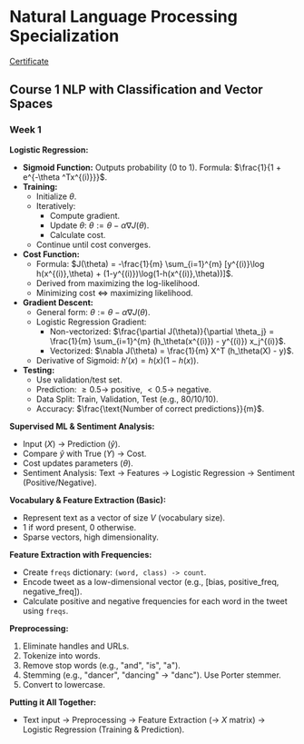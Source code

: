 
# Natural Language Processing Specialization


[Certificate](https://www.coursera.org/account/accomplishments/specialization/certificate/ECZE48SJP9B6)


## Course 1 NLP with Classification and Vector Spaces
### Week 1
**Logistic Regression:**

* **Sigmoid Function:** Outputs probability (0 to 1). Formula: $\frac{1}{1 + e^{-\theta ^Tx^{(i)}}}$.
* **Training:**
    * Initialize $\theta$.
    * Iteratively:
        * Compute gradient.
        * Update $\theta$: $\theta := \theta - \alpha \nabla J(\theta)$.
        * Calculate cost.
    * Continue until cost converges.
* **Cost Function:**
    * Formula: $J(\theta) = -\frac{1}{m} \sum_{i=1}^{m} [y^{(i)}\log h(x^{(i)},\theta) + (1-y^{(i)})\log(1-h(x^{(i)},\theta))]$.
    * Derived from maximizing the log-likelihood.
    * Minimizing cost $\Leftrightarrow$ maximizing likelihood.
* **Gradient Descent:**
    * General form: $\theta := \theta - \alpha \nabla J(\theta)$.
    * Logistic Regression Gradient:
        * Non-vectorized: $\frac{\partial J(\theta)}{\partial \theta_j} = \frac{1}{m} \sum_{i=1}^{m} (h_\theta(x^{(i)}) - y^{(i)}) x_j^{(i)}$.
        * Vectorized: $\nabla J(\theta) = \frac{1}{m} X^T (h_\theta(X) - y)$.
    * Derivative of Sigmoid: $h'(x) = h(x) (1 - h(x))$.
* **Testing:**
    * Use validation/test set.
    * Prediction: $\geq 0.5 \rightarrow$ positive, $< 0.5 \rightarrow$ negative.
    * Data Split: Train, Validation, Test (e.g., 80/10/10).
    * Accuracy: $\frac{\text{Number of correct predictions}}{m}$.

**Supervised ML & Sentiment Analysis:**

* Input ($X$) $\rightarrow$ Prediction ($\hat{y}$).
* Compare $\hat{y}$ with True ($Y$) $\rightarrow$ Cost.
* Cost updates parameters ($\theta$).
* Sentiment Analysis: Text $\rightarrow$ Features $\rightarrow$ Logistic Regression $\rightarrow$ Sentiment (Positive/Negative).

**Vocabulary & Feature Extraction (Basic):**

* Represent text as a vector of size $V$ (vocabulary size).
* 1 if word present, 0 otherwise.
* Sparse vectors, high dimensionality.

**Feature Extraction with Frequencies:**

* Create `freqs` dictionary: `(word, class) -> count`.
* Encode tweet as a low-dimensional vector (e.g., [bias, positive\_freq, negative\_freq]).
* Calculate positive and negative frequencies for each word in the tweet using `freqs`.

**Preprocessing:**

1.  Eliminate handles and URLs.
2.  Tokenize into words.
3.  Remove stop words (e.g., "and", "is", "a").
4.  Stemming (e.g., "dancer", "dancing" $\rightarrow$ "danc"). Use Porter stemmer.
5.  Convert to lowercase.

**Putting it All Together:**

* Text input $\rightarrow$ Preprocessing $\rightarrow$ Feature Extraction ($\rightarrow$ $X$ matrix) $\rightarrow$ Logistic Regression (Training & Prediction).
